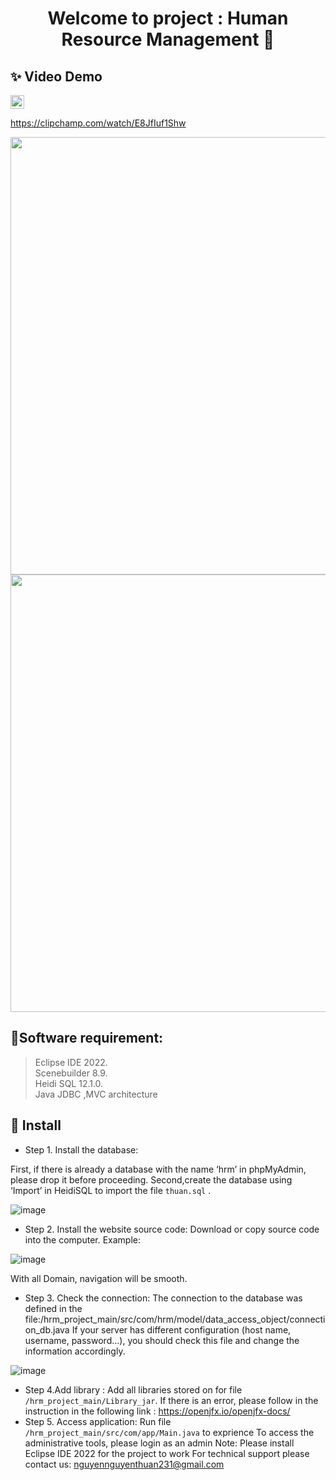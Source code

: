 
<h1 align="center">Welcome to project : Human Resource Management 👋</h1>
<h2>✨ Video Demo</h2>
<div style="position:relative;width:fit-content;height:fit-content;">         
                <img style="height:22px;" src="https://clipchamp.com/e.svg" alt="Made with Clipchamp" />
 </div>
 
  https://clipchamp.com/watch/E8JfIuf1Shw

  <img src="https://user-images.githubusercontent.com/88641795/232250339-601dfbbf-5f21-490e-b7b1-1ecfa75e7ca2.png" width="700">
  
  <img src="https://user-images.githubusercontent.com/88641795/232250393-809cde63-b300-4095-a37e-821b641df5f9.png" width="700">
  


## 📐Software requirement:
>Eclipse IDE 2022.</br>
Scenebuilder 8.9.</br>
Heidi SQL 12.1.0.</br>
Java JDBC ,MVC architecture

<h2>🚀 Install</h2>

* Step 1. Install the database:

First, if there is already a database with the name ‘hrm’ in phpMyAdmin, please drop it before proceeding.
Second,create the database using ‘Import’ in HeidiSQL to import the file `thuan.sql` .

![image](https://user-images.githubusercontent.com/88641795/232249663-95225ea2-43d4-4955-8d16-17bd6ec1f3c3.png)

* Step 2. Install the website source code:
Download or copy source code into the computer.
Example:

![image](https://user-images.githubusercontent.com/88641795/232249635-e00f6108-7a83-4b3f-81d2-0f7a5dab88d3.png)

With all Domain, navigation will be smooth.

* Step 3. Check the connection:
The connection to the database was defined in the file:/hrm_project_main/src/com/hrm/model/data_access_object/connection_db.java If your server has different configuration (host name, username, password…), you should check this file and change the information accordingly.

![image](https://user-images.githubusercontent.com/88641795/232249604-1faaaa3e-684b-4358-b8c1-51a444a877fb.png)

* Step 4.Add library :
Add all  libraries stored on for file `/hrm_project_main/Library_jar`.
If there is an error, please follow in the instruction in the following link : https://openjfx.io/openjfx-docs/
* Step 5. Access application:
Run file `/hrm_project_main/src/com/app/Main.java` to exprience
To access the administrative tools, please login as an admin
Note: Please install Eclipse IDE 2022  for the project to work
For technical support please contact us: nguyennguyenthuan231@gmail.com




